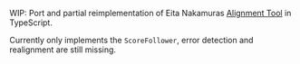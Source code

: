 WIP: Port and partial reimplementation of Eita Nakamuras
[Alignment Tool](https://midialignment.github.io/demo.html) in TypeScript.

Currently only implements the `ScoreFollower`, error detection and realignment are
still missing.
